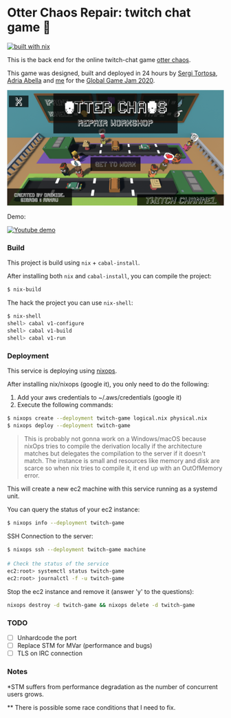 # Otter Chaos Repair: twitch chat game 👾
[![built with nix](https://builtwithnix.org/badge.svg)](https://builtwithnix.org)

This is the back end for the online twitch-chat game [otter chaos](https://github.com/sigr3s/Otter-Chaos).

This game was designed, built and deployed in 24 hours by [Sergi Tortosa](https://github.com/sigr3s), [Adria Abella]() and [me](https://github.com/monadplus) for the [Global Game Jam 2020](https://globalgamejam.org/).

![Screenshot](./screenshot.png)

Demo:

[![Youtube demo](http://img.youtube.com/vi/oyHgUOYpKmQ/0.jpg)](http://www.youtube.com/watch?v=oyHgUOYpKmQ)

### Build

This project is build using `nix` + `cabal-install`.

After installing both `nix` and `cabal-install`, you can compile the project:

```bash
$ nix-build
```

The hack the project you can use `nix-shell`:

```bash
$ nix-shell
shell> cabal v1-configure
shell> cabal v1-build
shell> cabal v1-run
```


### Deployment

This service is deploying using [nixops](https://nixos.org/nixops/).

After installing nix/nixops (google it), you only need to do the following:

1. Add your aws credentials to ~/.aws/credentials (google it)
2. Execute the following commands:

```bash
$ nixops create --deployment twitch-game logical.nix physical.nix
$ nixops deploy --deployment twitch-game
```

> This is probably not gonna work on a Windows/macOS because nixOps tries to compile
> the derivation locally if the architecture matches but delegates the compilation
> to the server if it doesn't match. The instance is small and resources like memory
> and disk are scarce so when nix tries to compile it, it end up with an OutOfMemory error.

This will create a new ec2 machine with this service running as a systemd unit.

You can query the status of your ec2 instance:

```bash
$ nixops info --deployment twitch-game
```

SSH Connection to the server:

```zsh
$ nixops ssh --deployment twitch-game machine

# Check the status of the service
ec2:root> systemctl status twitch-game
ec2:root> journalctl -f -u twitch-game
```

Stop the ec2 instance and remove it (answer 'y' to the questions):

```bash
nixops destroy -d twitch-game && nixops delete -d twitch-game
```

### TODO

- [ ] Unhardcode the port
- [ ] Replace STM for MVar (performance and bugs)
- [ ] TLS on IRC connection

### Notes

*STM suffers from performance degradation as the number of concurrent users grows.

** There is possible some race conditions that I need to fix.
